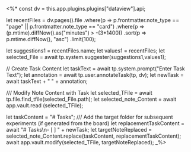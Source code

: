 <%* 
const dv = this.app.plugins.plugins["dataview"].api;

let recentFiles = dv.pages().file
					.where(p => p.frontmatter.note_type == "page" || p.frontmatter.note_type == "card")
					.where(p => (p.mtime).diffNow().as("minutes") > -(3*1400))
					.sort(p => p.mtime.diffNow(), "asc")
					.limit(100);

let suggestions1 = recentFiles.name;
let values1 = recentFiles;
let selected_File = await tp.system.suggester(suggestions1,values1);

// Create Task Content
let taskText = await tp.system.prompt("Enter Task Text");
let annotation = await tp.user.annotateTask(tp, dv);
let newTask = await taskText + " " + annotation;

/// Modify Note Content with Task
let selected_TFile = await tp.file.find_tfile(selected_File.path);
let selected_note_Content = await app.vault.read
(selected_TFile);

let taskContent = "# Tasks";
/// Add the target folder for subsequent experiments (if generated from the board)
let replacementTaskContent = await "# Tasks\n- [ ] " + newTask;
let targetNoteReplaced = selected_note_Content.replace(taskContent, replacementTaskContent);
await app.vault.modify(selected_TFile, targetNoteReplaced);
_%>